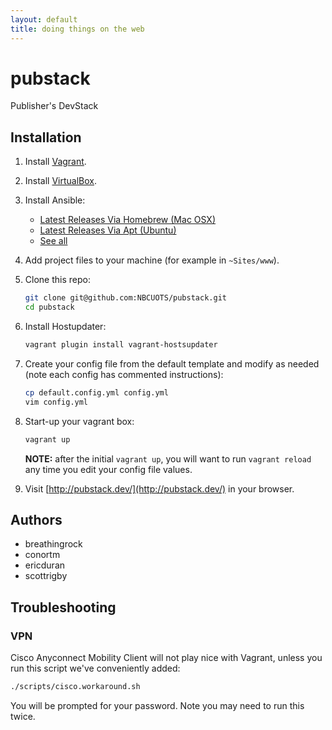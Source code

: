 ```yaml
---
layout: default
title: doing things on the web
---
```


pubstack
========

Publisher's DevStack

## Installation

1. Install [Vagrant](http://www.vagrantup.com/).
1. Install [VirtualBox](https://www.virtualbox.org/).
1. Install Ansible:
    - [Latest Releases Via Homebrew (Mac OSX)](http://docs.ansible.com/intro_installation.html#latest-releases-via-homebrew-mac-osx)
    - [Latest Releases Via Apt (Ubuntu)](http://docs.ansible.com/intro_installation.html#latest-releases-via-apt-ubuntu)
    - [See all](http://docs.ansible.com/intro_installation.html#installing-the-control-machine)
1. Add project files to your machine (for example in `~Sites/www`).
1. Clone this repo:

    ```bash
    git clone git@github.com:NBCUOTS/pubstack.git
    cd pubstack
    ```

1. Install Hostupdater:

    ```bash
    vagrant plugin install vagrant-hostsupdater
    ```

1. Create your config file from the default template and modify as needed (note each config has commented instructions):

    ```bash
    cp default.config.yml config.yml
    vim config.yml
    ```

1. Start-up your vagrant box:

    ```bash
    vagrant up
    ```
    **NOTE:** after the initial `vagrant up`, you will want to run `vagrant reload` any time you edit your config file values.

1. Visit [http://pubstack.dev/](http://pubstack.dev/) in your browser.

## Authors
- breathingrock
- conortm
- ericduran
- scottrigby

## Troubleshooting

### VPN
Cisco Anyconnect Mobility Client will not play nice with Vagrant, unless you run
this script we've conveniently added:

```bash
./scripts/cisco.workaround.sh
```
You will be prompted for your password. Note you may need to run this twice.
